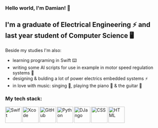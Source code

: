 ### Hello world, I'm Damian! 👋

## I'm a graduate of Electrical Engineering ⚡️ and last year student of Computer Science 🖥
Beside my studies I'm also:
- learning programing in Swift  ⌨️
- writing some AI scripts for use in example in motor speed regulation systems 🧠
- designing & bulding a lot of power electrics embedded systems ⚡️
- in love with music: singing 🎤, playing the piano 🎹 & the guitar 🎸

### My tech stack:
<img align="left" alt="Swift" width="52px" src="https://img.shields.io/badge/Swift-FA7343?style=for-the-badge&logo=swift&logoColor=white">
<img align="left" alt="Xcode" width="52px" src="https://img.shields.io/badge/Xcode-007ACC?style=flat-square&logo=Xcode&logoColor=white">
<img align="left" alt="GitHub" width="52px" src="https://img.shields.io/badge/GitHub-100000?style=for-the-badge&logo=github&logoColor=white">
<img align="left" alt="Python" width="52px" src="https://img.shields.io/badge/Python-FFD43B?style=for-the-badge&logo=python&logoColor=darkgreen">
<img align="left" alt="DJango" width="52px" src="https://img.shields.io/badge/Django-092E20?style=for-the-badge&logo=django&logoColor=green">
<img align="left" alt="CSS" width="52px" src="https://img.shields.io/badge/CSS-239120?&style=for-the-badge&logo=css3&logoColor=white">
<img align="left" alt="HTML" width="52px" src="https://img.shields.io/badge/HTML-239120?style=for-the-badge&logo=html5&logoColor=white">